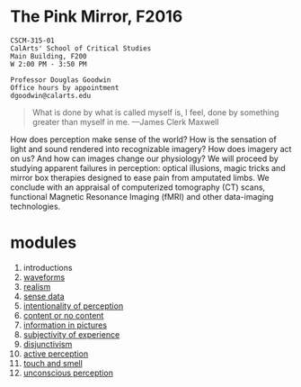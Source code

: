# The Pink Mirror, F2016

```
CSCM-315-01
CalArts' School of Critical Studies
Main Building, F200
W 2:00 PM - 3:50 PM

Professor Douglas Goodwin
Office hours by appointment
dgoodwin@calarts.edu
```

> What is done by what is called myself is, I feel, done by something greater than myself in me.
> —James Clerk Maxwell

How does perception make sense of the world? How is the sensation of light and sound rendered into recognizable imagery? How does imagery act on us? And how can images change our physiology? We will proceed by studying apparent failures in perception: optical illusions, magic tricks and mirror box therapies designed to ease pain from amputated limbs. We conclude with an appraisal of computerized tomography (CT) scans, functional Magnetic Resonance Imaging (fMRI) and other data-imaging technologies.

#  modules

1. introductions
1. [waveforms](WEEK02_waveforms)
1. [realism](WEEK03_in-direct_realism)
1. [sense data](WEEK04_sense-data)
1. [intentionality of perception](WEEK05_intentionalityofperception)
1. [content or no content](WEEK06_contentornocontent)
1. [information in pictures](WEEK07_informationinpictures)
1. [subjectivity of experience](WEEK08_subjectivity-of-experience)
1. [disjunctivism](WEEK09_disjunctivism)
1. [active perception](WEEK10_active-perception)
1. [touch and smell](WEEK12_touchandsmell)
1. [unconscious perception](WEEK13_unconsciousperception)
